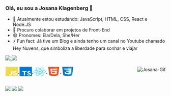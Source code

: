 ### Olá, eu sou a Josana Klagenberg 👋

- 🌱 Atualmente estou estudando: JavaScript, HTML, CSS, React e Node.JS
- 👯 Procuro colaborar em projetos de Front-End
- 😄 Pronomes: Ela/Dela, She/Her
- ⚡ Fun fact: Já tive um Blog e ainda tenho um canal no Youtube chamado Hey Nuvens, que simboliza a liberdade para sonhar e viajar

 <div>
  <a href="https://github.com/Josana-Kla">
  <img height="180em" src="https://github-readme-stats.vercel.app/api?username=Josana-Kla&show_icons=true&theme=dracula&include_all_commits=true&count_private=true"/>
  <img height="180em" src="https://github-readme-stats.vercel.app/api/top-langs/?username=Josana-Kla&layout=compact&langs_count=7&theme=dracula"/>
</div>
<div style="display: inline_block"><br>
  <img align="center" alt="Josana-Js" height="30" width="40" src="https://raw.githubusercontent.com/devicons/devicon/master/icons/javascript/javascript-plain.svg">
  <img align="center" alt="Josana-Ts" height="30" width="40" src="https://raw.githubusercontent.com/devicons/devicon/master/icons/typescript/typescript-plain.svg">
  <img align="center" alt="Josana-React" height="30" width="40" src="https://raw.githubusercontent.com/devicons/devicon/master/icons/react/react-original.svg">
  <img align="center" alt="Josana-HTML" height="30" width="40" src="https://raw.githubusercontent.com/devicons/devicon/master/icons/html5/html5-original.svg">
  <img align="center" alt="Josana-CSS" height="30" width="40" src="https://raw.githubusercontent.com/devicons/devicon/master/icons/css3/css3-original.svg">
  <img align="right" alt="Josana-Gif" src="">
</div>

 ##
 
<div> 
  <a href="https://www.instagram.com/jambt/" target="_blank"><img src="https://img.shields.io/badge/-Instagram-%23E4405F?style=for-the-badge&logo=instagram&logoColor=white" target="_blank"></a> 
  <a href = "mailto:josana.0205@gmail.com"><img src="https://img.shields.io/badge/-Gmail-%23333?style=for-the-badge&logo=gmail&logoColor=white" target="_blank"></a>
  <a href="hhttps://www.linkedin.com/in/josana-klagenberg/ target="_blank"><img src="https://img.shields.io/badge/-LinkedIn-%230077B5?style=for-the-badge&logo=linkedin&logoColor=white" target="_blank"></a> 

</div>
